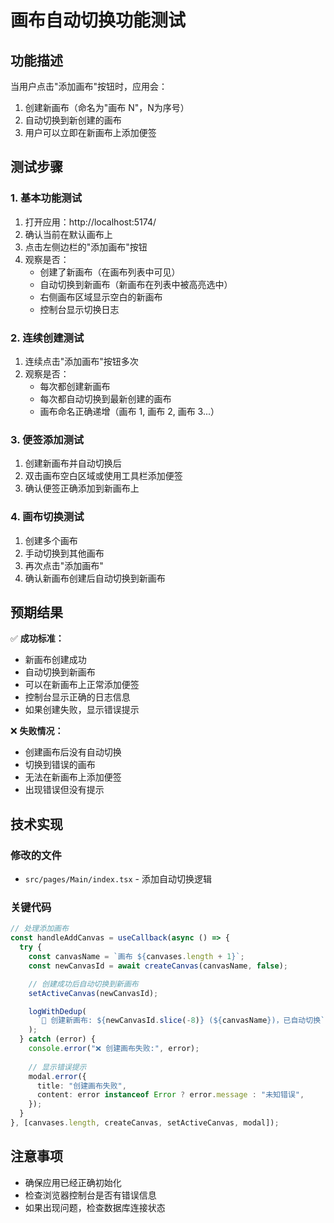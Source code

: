 # 画布自动切换功能测试

## 功能描述
当用户点击"添加画布"按钮时，应用会：
1. 创建新画布（命名为"画布 N"，N为序号）
2. 自动切换到新创建的画布
3. 用户可以立即在新画布上添加便签

## 测试步骤

### 1. 基本功能测试
1. 打开应用：http://localhost:5174/
2. 确认当前在默认画布上
3. 点击左侧边栏的"添加画布"按钮
4. 观察是否：
   - 创建了新画布（在画布列表中可见）
   - 自动切换到新画布（新画布在列表中被高亮选中）
   - 右侧画布区域显示空白的新画布
   - 控制台显示切换日志

### 2. 连续创建测试
1. 连续点击"添加画布"按钮多次
2. 观察是否：
   - 每次都创建新画布
   - 每次都自动切换到最新创建的画布
   - 画布命名正确递增（画布 1, 画布 2, 画布 3...）

### 3. 便签添加测试
1. 创建新画布并自动切换后
2. 双击画布空白区域或使用工具栏添加便签
3. 确认便签正确添加到新画布上

### 4. 画布切换测试
1. 创建多个画布
2. 手动切换到其他画布
3. 再次点击"添加画布"
4. 确认新画布创建后自动切换到新画布

## 预期结果

✅ **成功标准：**
- 新画布创建成功
- 自动切换到新画布
- 可以在新画布上正常添加便签
- 控制台显示正确的日志信息
- 如果创建失败，显示错误提示

❌ **失败情况：**
- 创建画布后没有自动切换
- 切换到错误的画布
- 无法在新画布上添加便签
- 出现错误但没有提示

## 技术实现

### 修改的文件
- `src/pages/Main/index.tsx` - 添加自动切换逻辑

### 关键代码
```typescript
// 处理添加画布
const handleAddCanvas = useCallback(async () => {
  try {
    const canvasName = `画布 ${canvases.length + 1}`;
    const newCanvasId = await createCanvas(canvasName, false);

    // 创建成功后自动切换到新画布
    setActiveCanvas(newCanvasId);

    logWithDedup(
      `🎨 创建新画布: ${newCanvasId.slice(-8)} (${canvasName})，已自动切换`
    );
  } catch (error) {
    console.error("❌ 创建画布失败:", error);
    
    // 显示错误提示
    modal.error({
      title: "创建画布失败",
      content: error instanceof Error ? error.message : "未知错误",
    });
  }
}, [canvases.length, createCanvas, setActiveCanvas, modal]);
```

## 注意事项
- 确保应用已经正确初始化
- 检查浏览器控制台是否有错误信息
- 如果出现问题，检查数据库连接状态
